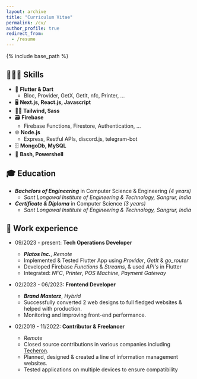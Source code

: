```yaml
---
layout: archive
title: "Curriculum Vitae"
permalink: /cv/
author_profile: true
redirect_from:
  - /resume
---
```


{% include base_path %}


## 👨🏻‍💻 Skills

* 📱 __Flutter & Dart__
  * Bloc, Provider, GetX, GetIt, nfc, Printer, ...
* 🖥️ __Next.js, React.js, Javascript__
* 💃🏻 __Tailwind, Sass__
* 🗃️ __Firebase__
  * Firebase Functions, Firestore, Authentication, ...
* 🌐 __Node.js__
  * Express, Restful APIs, discord.js, telegram-bot
* 🗄️ __MongoDb, MySQL__
* 📜 __Bash, Powershell__


## 🎓 Education
* ___Bachelors of Engineering___ in Computer Science & Engineering _(4 years)_
  * _Sant Longowal Institute of Engineering & Technology, Sangrur, India_
* ___Certificate & Diploma___ in Computer Science _(3 years)_
  * _Sant Longowal Institute of Engineering & Technology, Sangrur, India_

## 💼 Work experience
* 09/2023 - present: __Tech Operations Developer__
  * ***Platos Inc.***, *Remote*
  * Implemented & Tested Flutter App using _Provider_, _GetIt_ & _go_router_
  * Developed Firebase _Functions_ & _Streams_, & used _API's_ in Flutter
  * Integrated: _NFC_, _Printer_, _POS Machine_, _Payment Gateway_

* 02/2023 - 06/2023: __Frontend Developer__
  * ***Brand Masterz***, *Hybrid*
  * Successfully converted 2 web designs to full fledged websites & helped with production.
  * Monitoring and improving front-end performance.

* 02/2019 - 11/2022: __Contributor & Freelancer__
  * *Remote*
  * Closed source contributions in various companies including [Techeron](https://github.com/Techeron).
  * Planned, designed & created a line of information management websites.
  * Tested applications on multiple devices to ensure compatibility


